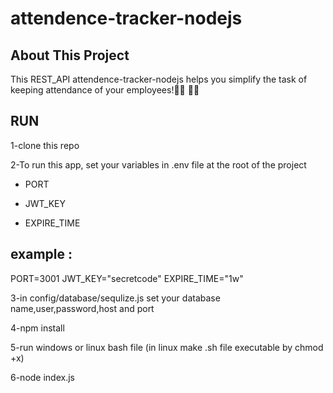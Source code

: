 # attendence-tracker-nodejs

## About This Project

This REST_API attendence-tracker-nodejs helps you simplify the task of keeping attendance of your employees!:man_office_worker: :woman_office_worker:

## RUN

1-clone this repo

2-To run this app, set your variables in .env file at the root of the project

- PORT

- JWT_KEY

- EXPIRE_TIME

## example :

PORT=3001
JWT_KEY="secretcode"
EXPIRE_TIME="1w"

3-in config/database/sequlize.js set your database name,user,password,host and port

4-npm install

5-run windows or linux bash file (in linux make .sh file executable by chmod +x)

6-node index.js
